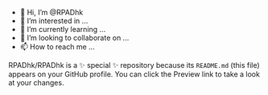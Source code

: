 - 👋 Hi, I’m @RPADhk
- 👀 I’m interested in ...
- 🌱 I’m currently learning ...
- 💞️ I’m looking to collaborate on ...
- 📫 How to reach me ...


RPADhk/RPADhk is a ✨ special ✨ repository because its `README.md` (this file) appears on your GitHub profile.
You can click the Preview link to take a look at your changes.
